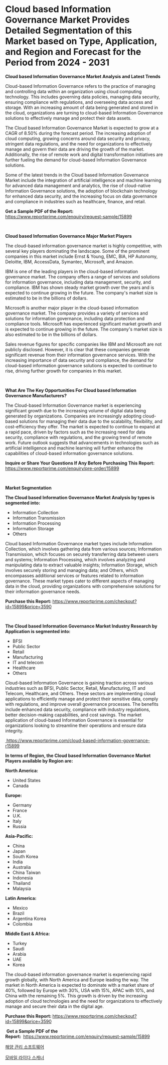 <p><h1>Cloud based Information Governance Market Provides Detailed Segmentation of this Market based on Type, Application, and Region and Forecast for the Period from 2024 - 2031</h1></p><p><strong>Cloud based Information Governance Market Analysis and Latest Trends</strong></p>
<p><p>Cloud-based Information Governance refers to the practice of managing and controlling data within an organization using cloud computing technology. This includes governing data policies, managing data security, ensuring compliance with regulations, and overseeing data access and storage. With an increasing amount of data being generated and stored in the cloud, organizations are turning to cloud-based Information Governance solutions to effectively manage and protect their data assets.</p><p>The Cloud based Information Governance Market is expected to grow at a CAGR of 8.50% during the forecast period. The increasing adoption of cloud computing, growing concerns around data security and privacy, stringent data regulations, and the need for organizations to effectively manage and govern their data are driving the growth of the market. Additionally, the rise of remote work and digital transformation initiatives are further fueling the demand for cloud-based Information Governance solutions.</p><p>Some of the latest trends in the Cloud based Information Governance Market include the integration of artificial intelligence and machine learning for advanced data management and analytics, the rise of cloud-native Information Governance solutions, the adoption of blockchain technology for enhanced data security, and the increasing focus on data governance and compliance in industries such as healthcare, finance, and retail.</p></p>
<p><strong>Get a Sample PDF of the Report:&nbsp;</strong> <a href="https://www.reportprime.com/enquiry/request-sample/15899">https://www.reportprime.com/enquiry/request-sample/15899</a></p>
<p>&nbsp;</p>
<p><strong>Cloud based Information Governance Major Market Players</strong></p>
<p><p>The cloud-based information governance market is highly competitive, with several key players dominating the landscape. Some of the prominent companies in this market include Ernst & Young, EMC, BIA, HP Autonomy, Deloitte, IBM, AccessData, Symantec, Microsoft, and Amazon.</p><p>IBM is one of the leading players in the cloud-based information governance market. The company offers a range of services and solutions for information governance, including data management, security, and compliance. IBM has shown steady market growth over the years and is expected to continue growing in the future. The company's market size is estimated to be in the billions of dollars.</p><p>Microsoft is another major player in the cloud-based information governance market. The company provides a variety of services and solutions for information governance, including data protection and compliance tools. Microsoft has experienced significant market growth and is expected to continue growing in the future. The company's market size is also estimated to be in the billions of dollars.</p><p>Sales revenue figures for specific companies like IBM and Microsoft are not publicly disclosed. However, it is clear that these companies generate significant revenue from their information governance services. With the increasing importance of data security and compliance, the demand for cloud-based information governance solutions is expected to continue to rise, driving further growth for companies in this market.</p></p>
<p>&nbsp;</p>
<p><strong>What Are The Key Opportunities For Cloud based Information Governance Manufacturers?</strong></p>
<p><p>The Cloud-based Information Governance market is experiencing significant growth due to the increasing volume of digital data being generated by organizations. Companies are increasingly adopting cloud-based solutions for managing their data due to the scalability, flexibility, and cost-efficiency they offer. The market is expected to continue to expand at a rapid pace, driven by factors such as the increasing need for data security, compliance with regulations, and the growing trend of remote work. Future outlook suggests that advancements in technologies such as artificial intelligence and machine learning will further enhance the capabilities of cloud-based information governance solutions.</p></p>
<p><strong>Inquire or Share Your Questions If Any Before Purchasing This Report:</strong> <a href="https://www.reportprime.com/enquiry/pre-order/15899">https://www.reportprime.com/enquiry/pre-order/15899</a></p>
<p>&nbsp;</p>
<p><strong>Market Segmentation</strong></p>
<p><strong>The Cloud based Information Governance Market Analysis by types is segmented into:</strong></p>
<p><ul><li>Information Collection</li><li>Information Transmission</li><li>Information Processing</li><li>Information Storage</li><li>Others</li></ul></p>
<p><p>Cloud based Information Governance market types include Information Collection, which involves gathering data from various sources; Information Transmission, which focuses on securely transferring data between users and systems; Information Processing, which involves analyzing and manipulating data to extract valuable insights; Information Storage, which involves securely storing and managing data; and Others, which encompasses additional services or features related to information governance. These market types cater to different aspects of managing data in the cloud, providing organizations with comprehensive solutions for their information governance needs.</p></p>
<p><strong>Purchase this Report:&nbsp;</strong><a href="https://www.reportprime.com/checkout?id=15899&price=3590">https://www.reportprime.com/checkout?id=15899&price=3590</a></p>
<p>&nbsp;</p>
<p><strong>The Cloud based Information Governance Market Industry Research by Application is segmented into:</strong></p>
<p><ul><li>BFSI</li><li>Public Sector</li><li>Retail</li><li>Manufacturing</li><li>IT and telecom</li><li>Healthcare</li><li>Others</li></ul></p>
<p><p>Cloud-based Information Governance is gaining traction across various industries such as BFSI, Public Sector, Retail, Manufacturing, IT and Telecom, Healthcare, and Others. These sectors are implementing cloud applications to efficiently manage and protect their sensitive data, comply with regulations, and improve overall governance processes. The benefits include enhanced data security, compliance with industry regulations, better decision-making capabilities, and cost savings. The market application of cloud-based Information Governance is essential for organizations looking to streamline their operations and ensure data integrity.</p></p>
<p><a href="https://www.reportprime.com/cloud-based-information-governance-r15899">&nbsp;https://www.reportprime.com/cloud-based-information-governance-r15899</a></p>
<p><strong>In terms of Region, the Cloud based Information Governance Market Players available by Region are:</strong></p>
<p>
    <p> <strong> North America: </strong>
        <ul>
            <li>United States</li>
            <li>Canada</li>
        </ul>
        </p> 
    <p> <strong> Europe: </strong>
        <ul>
            <li>Germany</li>
            <li>France</li>
            <li>U.K.</li>
            <li>Italy</li>
            <li>Russia</li>
        </ul>
        </p> 
    <p> <strong> Asia-Pacific: </strong>
        <ul>
            <li>China</li>
            <li>Japan</li>
            <li>South Korea</li>
            <li>India</li>
            <li>Australia</li>
            <li>China Taiwan</li>
            <li>Indonesia</li>
            <li>Thailand</li>
            <li>Malaysia</li>
        </ul>
        </p> 
    <p> <strong> Latin America: </strong>
        <ul>
            <li>Mexico</li>
            <li>Brazil</li>
            <li>Argentina Korea</li>
            <li>Colombia</li>
        </ul>
        </p> 
    <p> <strong> Middle East & Africa: </strong>
        <ul>
            <li>Turkey</li>
            <li>Saudi</li>
            <li>Arabia</li>
            <li>UAE</li>
            <li>Korea</li>
        </ul>
    </p>
    </p>
<p><p>The cloud-based information governance market is experiencing rapid growth globally, with North America and Europe leading the way. The market in North America is expected to dominate with a market share of 40%, followed by Europe with 30%, USA with 15%, APAC with 10%, and China with the remaining 5%. This growth is driven by the increasing adoption of cloud technologies and the need for organizations to effectively manage and secure their data in the digital age.</p></p>
<p><strong>Purchase this Report: </strong><a href="https://www.reportprime.com/checkout?id=15899&price=3590">https://www.reportprime.com/checkout?id=15899&price=3590</a></p>
<p>&nbsp;<strong>Get a Sample PDF of the Report:&nbsp;&nbsp;</strong><a href="https://www.reportprime.com/enquiry/request-sample/15899">https://www.reportprime.com/enquiry/request-sample/15899</a></p>
<p><strong></strong></p>
<p><p><a href="https://medium.com/@jaleelweissnat2022/%ED%95%B4%EC%96%91-%EA%B4%80%EB%A6%AC-%EC%86%8C%ED%94%84%ED%8A%B8%EC%9B%A8%EC%96%B4-%EC%8B%9C%EC%9E%A5-%EB%B6%84%EC%84%9D-%EA%B8%80%EB%A1%9C%EB%B2%8C-%EC%82%B0%EC%97%85-%EC%A0%84%EB%A7%9D-%EB%B0%8F-%EC%98%88%EC%B8%A1-2024%EB%85%84%EB%B6%80%ED%84%B0-2031%EB%85%84-c7203ba2eec2">해양 관리 소프트웨어</a></p><p><a href="https://medium.com/@londonacobson5656/%EB%AA%A8%EB%B0%94%EC%9D%BC-lidar-%EC%8A%A4%EC%BA%90%EB%84%88-%EC%8B%9C%EC%9E%A5-%EA%B7%9C%EB%AA%A8%EB%8A%94-%EA%B8%80%EB%A1%9C%EB%B2%8C-%EC%82%B0%EC%97%85%EC%97%90%EC%84%9C-%EC%B5%9C%EA%B3%A0%EC%9D%98-%EB%A7%88%EC%BC%80%ED%8C%85-%EC%B1%84%EB%84%90%EC%9D%84-%EB%B3%B4%EC%97%AC%EC%A4%8D%EB%8B%88%EB%8B%A4-8b75e456d89b">모바일 라이다 스캐너</a></p></p>